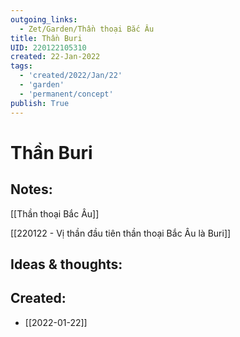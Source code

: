 ```yaml
---
outgoing_links:
  - Zet/Garden/Thần thoại Bắc Âu
title: Thần Buri
UID: 220122105310
created: 22-Jan-2022
tags:
  - 'created/2022/Jan/22'
  - 'garden'
  - 'permanent/concept'
publish: True
---
```

# Thần Buri

## Notes:
[[Thần thoại Bắc Âu]]

[[220122 - Vị thần đầu tiên thần thoại Bắc Âu là Buri]]

## Ideas & thoughts:



## Created:
- [[2022-01-22]]
